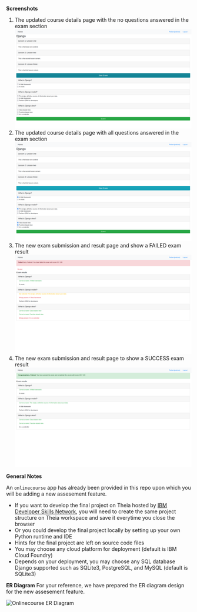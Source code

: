 **Screenshots**

1. The updated course details page with the no questions answered in the exam section ![updated_details_noanswers](./updated_details_noanswers.png)
2. The updated course details page with all questions answered in the exam section ![updated_details_allanswers](./updated_details_allanswers.png)
3. The new exam submission and result page and show a FAILED exam result ![exam_failed](./exam_failed.png)
4. The new exam submission and result page to show a SUCCESS exam result ![exam_success](./exam_success.png)


**General Notes**

An `onlinecourse` app has already been provided in this repo upon which you will be adding a new assesement feature.

- If you want to develop the final project on Theia hosted by [IBM Developer Skills Network](https://labs.cognitiveclass.ai/), you will need to create the same project structure on Theia workspace and save it everytime you close the browser
- Or you could develop the final project locally by setting up your own Python runtime and IDE
- Hints for the final project are left on source code files
- You may choose any cloud platform for deployment (default is IBM Cloud Foundry)
- Depends on your deployment, you may choose any SQL database Django supported such as SQLite3, PostgreSQL, and MySQL (default is SQLite3)

**ER Diagram**
For your reference, we have prepared the ER diagram design for the new assesement feature.

![Onlinecourse ER Diagram](https://github.com/ibm-developer-skills-network/final-cloud-app-with-database/blob/master/static/media/course_images/onlinecourse_app_er.png)
